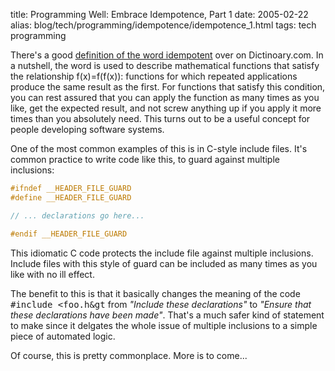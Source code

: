 title: Programming Well: Embrace Idempotence, Part 1
date: 2005-02-22
alias: blog/tech/programming/idempotence/idempotence_1.html
tags: tech programming

There's a good <a href="http://dictionary.reference.com/search?q=idempotent">
definition of the word idempotent</a> over on Dictinoary.com. In a nutshell, the
word is used to describe mathematical functions that satisfy the relationship
f(x)=f(f(x)): functions for which repeated applications produce the same result
as the first. For functions that satisfy this condition, you can rest assured
that you can apply the function as many times as you like, get the expected
result, and not screw anything up if you apply it more times than you 
absolutely need. This turns out to be a useful concept for people developing
software systems.

One of the most common examples of this is in C-style include files. It's common
practice to write code like this, to guard against multiple inclusions:


```c
#ifndef __HEADER_FILE_GUARD
#define __HEADER_FILE_GUARD

// ... declarations go here...

#endif __HEADER_FILE_GUARD
```

This idiomatic C code protects the include file against multiple
inclusions.  Include files with this style of guard can be included as
many times as you like with no ill effect.

The benefit to this is that it basically changes the meaning of the
code <tt>#include &lt;foo.h&gt</tt> from <i>"Include these
declarations"</i> to <i>"Ensure that these declarations have been
made"</i>. That's a much safer kind of statement to make since it
delgates the whole issue of multiple inclusions to a simple piece of
automated logic.

Of course, this is pretty commonplace. More is to come...
